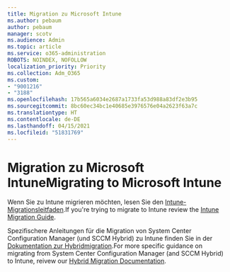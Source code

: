 ```yaml
---
title: Migration zu Microsoft Intune
ms.author: pebaum
author: pebaum
manager: scotv
ms.audience: Admin
ms.topic: article
ms.service: o365-administration
ROBOTS: NOINDEX, NOFOLLOW
localization_priority: Priority
ms.collection: Adm_O365
ms.custom:
- "9001216"
- "3188"
ms.openlocfilehash: 17b565a6034e2687a1733fa53d988a83df2e3b95
ms.sourcegitcommit: 8bc60ec34bc1e40685e3976576e04a2623f63a7c
ms.translationtype: HT
ms.contentlocale: de-DE
ms.lasthandoff: 04/15/2021
ms.locfileid: "51831769"
---
```

# <a name="migrating-to-microsoft-intune"></a><span data-ttu-id="b73d6-102">Migration zu Microsoft Intune</span><span class="sxs-lookup"><span data-stu-id="b73d6-102">Migrating to Microsoft Intune</span></span>

<span data-ttu-id="b73d6-103">Wenn Sie zu Intune migrieren möchten, lesen Sie den [Intune-Migrationsleitfaden](https://docs.microsoft.com/intune/fundamentals/migration-guide).</span><span class="sxs-lookup"><span data-stu-id="b73d6-103">If you're trying to migrate to Intune review the [Intune Migration Guide](https://docs.microsoft.com/intune/fundamentals/migration-guide).</span></span>

<span data-ttu-id="b73d6-104">Spezifischere Anleitungen für die Migration von System Center Configuration Manager (und SCCM Hybrid) zu Intune finden Sie in der [Dokumentation zur Hybridmigration](https://docs.microsoft.com/sccm/mdm/deploy-use/migrate-hybridmdm-to-intunesa).</span><span class="sxs-lookup"><span data-stu-id="b73d6-104">For more specific guidance on migrating from System Center Configuration Manager (and SCCM Hybrid) to Intune, reivew our [Hybrid Migration Documentation](https://docs.microsoft.com/sccm/mdm/deploy-use/migrate-hybridmdm-to-intunesa).</span></span> 